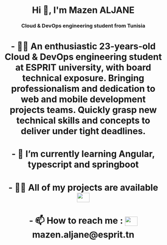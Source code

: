 <h1 align="center">Hi 👋, I'm Mazen ALJANE</h1>
<h3 align="center">Cloud & DevOps engineering student from Tunisia</h3>

<h1 align="center"> - 🦸‍♂️ An enthusiastic 23-years-old Cloud & DevOps engineering student at ESPRIT university, with board technical exposure. Bringing professionalism and dedication to web and mobile development projects teams.
Quickly grasp new technical skills and concepts to deliver under tight deadlines. </h1>

<h1 align="center">  - 🌱 I’m currently learning Angular, typescript and springboot </h1>

<h1 align="center">   - 👨‍💻 All of my projects are available 
<a href="https://www.behance.net/mazeenaljane" target="blank"><img align="center" src="https://raw.githubusercontent.com/rahuldkjain/github-profile-readme-generator/master/src/images/icons/Social/behance.svg" alt="mazeenaljane" height="30" width="40" /></a>  </h1>

<h1 align="center">  - 📫 How to reach me : <a href="https://linkedin.com/in/mazenaljane" target="blank"><img align="center" src="https://raw.githubusercontent.com/rahuldkjain/github-profile-readme-generator/master/src/images/icons/Social/linked-in-alt.svg" alt="mazenaljane" height="30" width="40" /></a> mazen.aljane@esprit.tn </h1>


